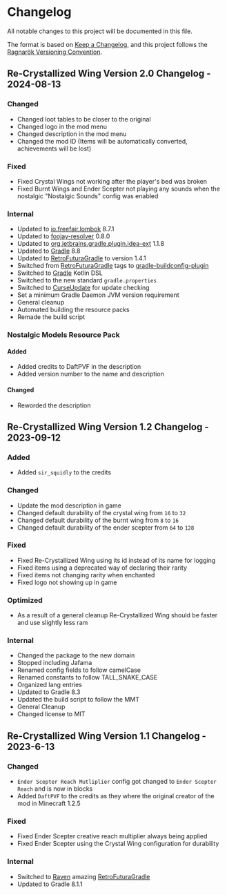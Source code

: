# Changelog

All notable changes to this project will be documented in this file.

The format is based on [Keep a Changelog](https://keepachangelog.com),
and this project follows the [Ragnarök Versioning Convention](https://github.com/Red-Studio-Ragnarok/Commons/blob/main/Ragnar%C3%B6k%20Versioning%20Convention.md).

## Re-Crystallized Wing Version 2.0 Changelog - 2024-08-13

### Changed

- Changed loot tables to be closer to the original
- Changed logo in the mod menu
- Changed description in the mod menu
- Changed the mod ID (Items will be automatically converted, achievements will be lost)

### Fixed

- Fixed Crystal Wings not working after the player's bed was broken
- Fixed Burnt Wings and Ender Scepter not playing any sounds when the nostalgic "Nostalgic Sounds" config was enabled

### Internal

- Updated to [io.freefair.lombok](https://plugins.gradle.org/plugin/io.freefair.lombok) 8.7.1
- Updated to [foojay-resolver](https://github.com/gradle/foojay-toolchains) 0.8.0
- Updated to [org.jetbrains.gradle.plugin.idea-ext](https://plugins.gradle.org/plugin/org.jetbrains.gradle.plugin.idea-ext) 1.1.8
- Updated to [Gradle](https://gradle.org) 8.8
- Updated to [RetroFuturaGradle](https://github.com/GTNewHorizons/RetroFuturaGradle) to version 1.4.1
- Switched from [RetroFuturaGradle](https://github.com/GTNewHorizons/RetroFuturaGradle) tags to [gradle-buildconfig-plugin](https://github.com/gmazzo/gradle-buildconfig-plugin)
- Switched to [Gradle](https://gradle.org) Kotlin DSL
- Switched to the new standard `gradle.properties`
- Switched to [CurseUpdate](https://forge.curseupdate.com/) for update checking
- Set a minimum Gradle Daemon JVM version requirement
- General cleanup
- Automated building the resource packs
- Remade the build script

### Nostalgic Models Resource Pack

#### Added

- Added credits to DaftPVF in the description
- Added version number to the name and description

#### Changed

- Reworded the description

## Re-Crystallized Wing Version 1.2 Changelog - 2023-09-12

### Added

- Added `sir_squidly` to the credits

### Changed

- Update the mod description in game
- Changed default durability of the crystal wing from `16` to `32`
- Changed default durability of the burnt wing from `8` to `16`
- Changed default durability of the ender scepter from `64` to `128`

### Fixed

- Fixed Re-Crystallized Wing using its id instead of its name for logging
- Fixed items using a deprecated way of declaring their rarity
- Fixed items not changing rarity when enchanted
- Fixed logo not showing up in game

### Optimized

- As a result of a general cleanup Re-Crystallized Wing should be faster and use slightly less ram

### Internal

- Changed the package to the new domain
- Stopped including Jafama
- Renamed config fields to follow camelCase
- Renamed constants to follow TALL_SNAKE_CASE
- Organized lang entries
- Updated to Gradle 8.3
- Updated the build script to follow the MMT
- General Cleanup
- Changed license to MIT

## Re-Crystallized Wing Version 1.1 Changelog - 2023-6-13

### Changed

- `Ender Scepter Reach Mutliplier` config got changed to `Ender Scepter Reach` and is now in blocks
- Added `DaftPVF` to the credits as they where the original creator of the mod in Minecraft 1.2.5

### Fixed

- Fixed Ender Scepter creative reach multiplier always being applied
- Fixed Ender Scepter using the Crystal Wing configuration for durability


### Internal

- Switched to [Raven] amazing [RetroFuturaGradle]
- Updated to Gradle 8.1.1

[Raven]: https://github.com/eigenraven
[RetroFuturaGradle]: https://github.com/GTNewHorizons/RetroFuturaGradle
